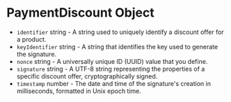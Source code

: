 # PaymentDiscount Object

* `identifier` string - A string used to uniquely identify a discount offer for a product.
* `keyIdentifier` string - A string that identifies the key used to generate the signature.
* `nonce` string - A universally unique ID (UUID) value that you define.
* `signature` string - A UTF-8 string representing the properties of a specific discount offer, cryptographically signed.
* `timestamp` number - The date and time of the signature's creation in milliseconds, formatted in Unix epoch time.

